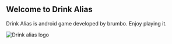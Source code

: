 ## Welcome to Drink Alias

Drink Alias is android game developed by brumbo. Enjoy playing it.

![Drink alias logo](/assets/images/logo_drink_alias.png)

